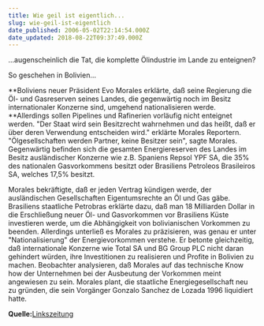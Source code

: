 ```yaml
---
title: Wie geil ist eigentlich...
slug: wie-geil-ist-eigentlich
date_published: 2006-05-02T22:14:54.000Z
date_updated: 2018-08-22T09:37:49.000Z
---
```


&hellip;augenscheinlich die Tat, die komplette Ölindustrie im Lande zu enteignen?

So geschehen in Bolivien&hellip;

 
**Boliviens neuer Präsident Evo Morales erklärte, daß seine Regierung die Öl- und Gasreserven seines Landes, die gegenwärtig noch im Besitz internationaler Konzerne sind, umgehend nationalisieren werde. **Allerdings sollen Pipelines und Rafinerien vorläufig nicht enteignet werden. "Der Staat wird sein Besitzrecht wahrnehmen und das heißt, daß er über deren Verwendung entscheiden wird." erklärte Morales Reportern. "Ölgesellschaften werden Partner, keine Besitzer sein", sagte Morales. Gegenwärtig befinden sich die gesamten Energiereserven des Landes im Besitz ausländischer Konzerne wie z.B. Spaniens Repsol YPF SA, die 35% des nationalen Gasvorkommens besitzt oder Brasiliens Petroleos Brasileiros SA, welches 17,5% besitzt. 

Morales bekräftigte, daß er jeden Vertrag kündigen werde, der ausländischen Gesellschaften Eigentumsrechte an Öl und Gas gäbe. Brasiliens staatliche Petrobras erklärte dazu, daß man 18 Milliarden Dollar in die Erschließung neuer Öl- und Gasvorkommen vor Brasiliens Küste investieren werde, um die Abhängigkeit von bolivianischen Vorkommen zu beenden. Allerdings unterließ es Morales zu präzisieren, was genau er unter "Nationalisierung" der Energievorkommen verstehe. Er betonte gleichzeitig, daß internationale Konzerne wie Total SA und BG Group PLC nicht daran gehindert würden, ihre Investitionen zu realisieren und Profite in Bolivien zu machen. Beobachter analysieren, daß Morales auf das technische Know how der Unternehmen bei der Ausbeutung der Vorkommen meint angewiesen zu sein. Morales plant, die staatliche Energiegesellschaft neu zu gründen, die sein Vorgänger Gonzalo Sanchez de Lozada 1996 liquidiert hatte. 

**Quelle:**[Linkszeitung](http://www.linkezeitung.de/cms/content/view/233/35/)
